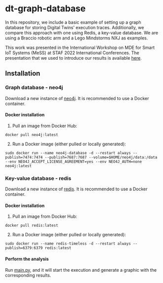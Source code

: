 # dt-graph-database
In this repository, we include a basic example of setting up a graph database for storing Digital Twins' execution traces. Additionally, we compare this approach with one using Redis, a key-value database. We are using a Braccio robotic arm and a Lego Mindstorms NXJ as examples.

This work was presented in the International Workshop on MDE for Smart IoT Systems (MeSS) at STAF 2022 International Conferences. The presentation that we used to introduce our results is available [here](https://github.com/atenearesearchgroup/dt-graph-database/blob/main/MESS22%20-%20Presentation.pdf).

## Installation
### Graph database - neo4j

Download a new instance of [neo4j](https://neo4j.com/). It is recommended to use a Docker container. 

#### Docker installation

1. Pull an image from Docker Hub:
```
docker pull neo4j:latest
```

2. Run a Docker image (either pulled or locally generated):
```
sudo docker run --name neo4j-database -d --restart always --publish=7474:7474 --publish=7687:7687 --volume=$HOME/neo4j/data:/data --env NEO4J_ACCEPT_LICENSE_AGREEMENT=yes --env NEO4J_AUTH=none neo4j:latest 
```

### Key-value database - redis

Download a new instance of [redis](https://redis.io/). It is recommended to use a Docker container. 

#### Docker installation

1. Pull an image from Docker Hub:
```
docker pull redis:latest
```

2. Run a Docker image (either pulled or locally generated):
```
sudo docker run --name redis-timeless -d --restart always --publish=6379:6379 redis:latest 
```

#### Perform the analysis
Run [main.py](https://github.com/atenearesearchgroup/dt-graph-database/blob/main/main.py), and it will start the execution and generate a graphic with the corresponding results.
